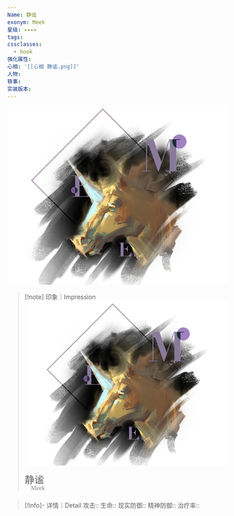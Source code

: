 ```yaml
---
Name: 静谧
exonym: Meek
星级: ✦✦✦✦
tags: 
cssclasses:
  - book
强化属性: 
心相: '[[心相 静谧.png]]'
人物: 
轶事: 
实装版本:
---
```

![cover](assets/静谧｜Meek.assets/心相%20静谧.png)

> [!note] 印象｜Impression
> ![心相 静谧|inlL|300](assets/静谧｜Meek.assets/心相%20静谧.png)
> <p style="font-family: '家族宋', sans-serif; font-size: 22px; line-height: 0.75; text-indent: 0;">静谧<br><span style="font-family: serif; font-size: 14px; color: #888888;">　Meek</span></p>
> 
> 

> [!info]- 详情｜Detail
> 攻击:: 
> 生命:: 
> 现实防御:: 
> 精神防御:: 
> 治疗率:: 

